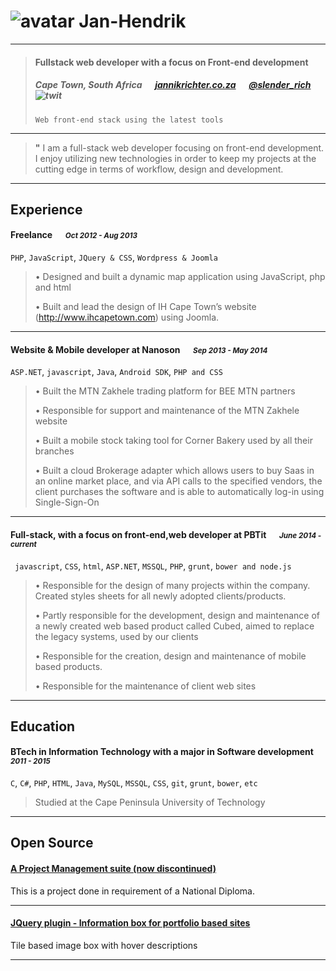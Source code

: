 
# ![avatar][] Jan-Hendrik

---

> #### Fullstack web developer with a focus on Front-end development
> #####  Cape Town, South Africa &emsp; [jannikrichter.co.za][homepage] &emsp; [@slender_rich][twitter] ![twit][]
> `Web front-end stack using the latest tools`

---
> **"** I am a full-stack web developer focusing on front-end development. I enjoy utilizing new technologies in order to keep my projects at the cutting edge in terms of workflow, design and development. 


---
## Experience
#### Freelance &emsp; <small>*Oct 2012 - Aug 2013*</small>
`PHP`, `JavaScript`, `JQuery & CSS`, `Wordpress & Joomla`
> •	Designed and built a dynamic map application using JavaScript, php and html
> 
> •	Built and lead the design of IH Cape Town’s website (http://www.ihcapetown.com) using Joomla.

---
#### Website & Mobile developer at Nanoson &emsp; <small>*Sep 2013 - May 2014*</small>
`ASP.NET`, `javascript`, `Java`, `Android SDK`, `PHP and CSS`
> •	Built the MTN Zakhele trading platform for BEE MTN partners
> 
> •	Responsible for support and maintenance of the MTN Zakhele website
> 
> •	Built a mobile stock taking tool for Corner Bakery used by all their branches
> 
> •	Built a cloud Brokerage adapter which allows users to buy Saas in an online market place, and via API calls to the specified vendors, the client purchases the software and is able to automatically log-in using Single-Sign-On

---
#### Full-stack, with a focus on front-end,web  developer at PBTit &emsp; <small>*June 2014 - current*</small>
` javascript`, `CSS`, `html`, `ASP.NET`, `MSSQL`, `PHP`, `grunt`, `bower and node.js`
> •	Responsible for the design of many projects within the company. Created styles sheets for all newly adopted clients/products.
> 
> •	Partly responsible for the development, design and maintenance of a newly created web based product called Cubed, aimed to replace the legacy systems, used by our clients
> 
> •	Responsible for the creation, design and maintenance of mobile based products.
> 
> •	Responsible for the maintenance of client web sites
> 
> 

---
## Education
#### BTech in Information Technology with a major in Software development &emsp; <small>*2011 - 2015*</small>
`C`, `C#`, `PHP`, `HTML`, `Java`, `MySQL`, `MSSQL`, `CSS`, `git`, `grunt`, `bower`, `etc`
> Studied at the Cape Peninsula University of Technology

---
## Open Source
#### [A Project Management suite (now discontinued)](https://github.com/Slenderware)
This is a project done in requirement of a National Diploma. 

---
#### [JQuery plugin - Information box for portfolio based sites](https://github.com/nikrich/infobox)
Tile based image box with hover descriptions

---
[avatar]: http://i.imgur.com/skJckfj.jpg?1
[homepage]: http://jannikrichter.co.za
[twitter]: https://twitter.com/slender_rich
[twit]: http://cdn-careers.sstatic.net/careers/Img/icon-twitter.png?v=b1bd58ad2034
